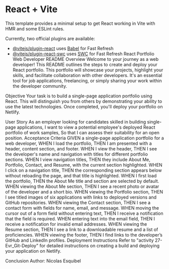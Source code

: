 # React + Vite

This template provides a minimal setup to get React working in Vite with HMR and some ESLint rules.

Currently, two official plugins are available:

- [@vitejs/plugin-react](https://github.com/vitejs/vite-plugin-react/blob/main/packages/plugin-react/README.md) uses [Babel](https://babeljs.io/) for Fast Refresh
- [@vitejs/plugin-react-swc](https://github.com/vitejs/vite-plugin-react-swc) uses [SWC](https://swc.rs/) for Fast Refresh
React Portfolio Web Developer README
Overview
Welcome to your journey as a web developer! This README outlines the steps to create and deploy your React portfolio. This portfolio will showcase your projects, highlight your skills, and facilitate collaboration with other developers. It's an essential tool for job applications, freelancing, or simply sharing your work within the developer community.

Objective
Your task is to build a single-page application portfolio using React. This will distinguish you from others by demonstrating your ability to use the latest technologies. Once completed, you'll deploy your portfolio on Netlify.

User Story
As an employer looking for candidates skilled in building single-page applications,
I want to view a potential employee's deployed React portfolio of work samples,
So that I can assess their suitability for an open position.
Acceptance Criteria
GIVEN a single-page application portfolio for a web developer,
WHEN I load the portfolio,
THEN I am presented with a header, content section, and footer.
WHEN I view the header,
THEN I see the developer's name and navigation with titles for different portfolio sections.
WHEN I view navigation titles,
THEN they include About Me, Portfolio, Contact, and Resume, with the current section highlighted.
WHEN I click on a navigation title,
THEN the corresponding section appears below without reloading the page, and that title is highlighted.
WHEN I first load the portfolio,
THEN the About Me title and section are selected by default.
WHEN viewing the About Me section,
THEN I see a recent photo or avatar of the developer and a short bio.
WHEN viewing the Portfolio section,
THEN I see titled images of six applications with links to deployed versions and GitHub repositories.
WHEN viewing the Contact section,
THEN I see a contact form with fields for name, email, and message.
WHEN moving the cursor out of a form field without entering text,
THEN I receive a notification that the field is required.
WHEN entering text into the email field,
THEN I receive a notification for invalid email addresses.
WHEN viewing the Resume section,
THEN I see a link to a downloadable resume and a list of proficiencies.
WHEN viewing the footer,
THEN I find links to the developer’s GitHub and LinkedIn profiles.
Deployment Instructions
Refer to "activity 27-Evr_Git-Deploy" for detailed instructions on creating a build and deploying your application on Netlify.

Conclusion
Author: Nicolas Esquibel

